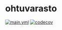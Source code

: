 # ohtuvarasto

[![main.yml](https://github.com/juuso-turunen/ohtuvarasto/actions/workflows/main.yml/badge.svg)](https://github.com/juuso-turunen/ohtuvarasto/actions)
[![codecov](https://codecov.io/github/juuso-turunen/ohtuvarasto/graph/badge.svg?token=AF4D4A57JT)](https://codecov.io/github/juuso-turunen/ohtuvarasto)

